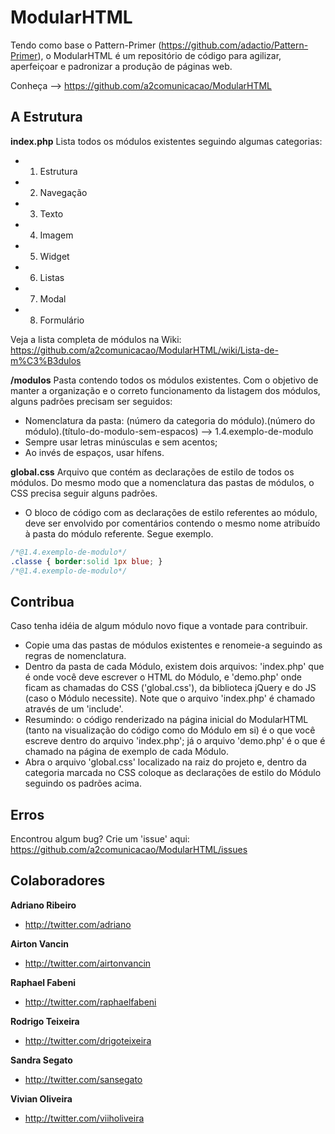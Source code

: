 ModularHTML
===========
Tendo como base o Pattern-Primer (https://github.com/adactio/Pattern-Primer), o ModularHTML é um repositório de código para agilizar, aperfeiçoar e padronizar a produção de páginas web. 

Conheça --> https://github.com/a2comunicacao/ModularHTML


A Estrutura
-----------

**index.php**
Lista todos os módulos existentes seguindo algumas categorias:

* 1. Estrutura
* 2. Navegação
* 3. Texto
* 4. Imagem
* 5. Widget
* 6. Listas
* 7. Modal
* 8. Formulário

Veja a lista completa de módulos na Wiki: https://github.com/a2comunicacao/ModularHTML/wiki/Lista-de-m%C3%B3dulos

**/modulos**
Pasta contendo todos os módulos existentes. Com o objetivo de manter a organização e o correto funcionamento da listagem dos módulos, alguns padrões precisam ser seguidos:

* Nomenclatura da pasta: (número da categoria do módulo).(número do módulo).(título-do-modulo-sem-espacos) --> 1.4.exemplo-de-modulo
* Sempre usar letras minúsculas e sem acentos;
* Ao invés de espaços, usar hífens.


**global.css**
Arquivo que contém as declarações de estilo de todos os módulos. Do mesmo modo que a nomenclatura das pastas de módulos, o CSS precisa seguir alguns padrões.

* O bloco de código com as declarações de estilo referentes ao módulo, deve ser envolvido por comentários contendo o mesmo nome atribuído à pasta do módulo referente. Segue exemplo.

``` css
/*@1.4.exemplo-de-modulo*/
.classe { border:solid 1px blue; }
/*@1.4.exemplo-de-modulo*/
```

Contribua
---------

Caso tenha idéia de algum módulo novo fique a vontade para contribuir.

* Copie uma das pastas de módulos existentes e renomeie-a seguindo as regras de nomenclatura.
* Dentro da pasta de cada Módulo, existem dois arquivos: 'index.php' que é onde você deve escrever o HTML do Módulo, e 'demo.php' onde ficam as chamadas do CSS ('global.css'), da biblioteca jQuery e do JS (caso o Módulo necessite). Note que o arquivo 'index.php' é chamado através de um 'include'.
* Resumindo: o código renderizado na página inicial do ModularHTML (tanto na visualização do código como do Módulo em si) é o que você escreve dentro do arquivo 'index.php'; já o arquivo 'demo.php' é o que é chamado na página de exemplo de cada Módulo.
* Abra o arquivo 'global.css' localizado na raiz do projeto e, dentro da categoria marcada no CSS coloque as declarações de estilo do Módulo seguindo os padrões acima.

Erros
-----
Encontrou algum bug? Crie um 'issue' aqui: https://github.com/a2comunicacao/ModularHTML/issues


Colaboradores
-------------

**Adriano Ribeiro**

+ http://twitter.com/adriano

**Airton Vancin**

+ http://twitter.com/airtonvancin

**Raphael Fabeni**

+ http://twitter.com/raphaelfabeni

**Rodrigo Teixeira**

+ http://twitter.com/drigoteixeira

**Sandra Segato**

+ http://twitter.com/sansegato

**Vivian Oliveira**

+ http://twitter.com/viiholiveira